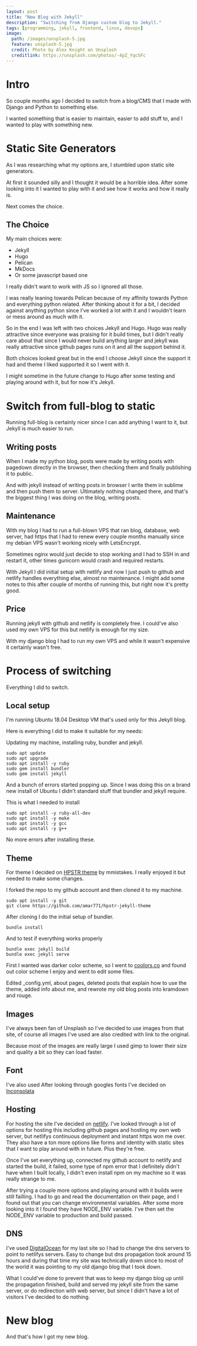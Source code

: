 ```yaml
---
layout: post
title: "New Blog with Jekyll"
description: "Switching from Django custom blog to Jekyll."
tags: [programming, jekyll, frontend, linux, devops]
image:
  path: /images/unsplash-5.jpg
  feature: unsplash-5.jpg
  credit: Photo by Alex Knight on Unsplash
  creditlink: https://unsplash.com/photos/-4pZ_YqcSFc
---
```


# Intro

So couple months ago I decided to switch from a blog/CMS that I made with Django and Python to something else.

I wanted something that is easier to maintain, easier to add stuff to, and I wanted to play with something new.

# Static Site Generators

As I was researching what my options are, I stumbled upon static site generators.

At first it sounded silly and I thought it would be a horrible idea. After some looking into it I wanted to play with it and see how it works and how it really is.

Next comes the choice.

## The Choice

My main choices were:
* Jekyll
* Hugo
* Pelican
* MkDocs
* Or some javascript based one

I really didn't want to work with JS so I ignored all those.

I was really leaning towards Pelican because of my affinity towards Python and everything python related. After thinking about it for a bit, I decided against anything python since I've worked a lot with it and I wouldn't learn or mess around as much with it.

So in the end I was left with two choices Jekyll and Hugo. Hugo was really attractive since everyone was praising for it build times, but I didn't really care about that since I would never build anything larger and jekyll was really attractive since github pages runs on it and all the support behind it.

Both choices looked great but in the end I choose Jekyll since the support it had and theme I liked supported it so I went with it.

I might sometime in the future change to Hugo after some testing and playing around with it, but for now it's Jekyll.

# Switch from full-blog to static

Running full-blog is certainly nicer since I can add anything I want to it, but Jekyll is much easier to run.

## Writing posts

When I made my python blog, posts were made by writing posts with pagedown directly in the browser, then checking them and finally publishing it to public.

And with jekyll instead of writing posts in browser I write them in sublime and then push them to server. Ultimately nothing changed there, and that's the biggest thing I was doing on the blog, writing posts.

## Maintenance

With my blog I had to run a full-blown VPS that ran blog, database, web server, had https that I had to renew every couple months manually since my debian VPS wasn't working nicely with LetsEncrypt.

Sometimes nginx would just decide to stop working and I had to SSH in and restart it, other times gunicorn would crash and required restarts.

With Jekyll I did initial setup with netlify and now I just push to github and netlify handles everything else, almost no maintenance. I might add some notes to this after couple of months of running this, but right now it's pretty good.

## Price

Running jekyll with github and netlify is completely free. I could've also used my own VPS for this but netlify is enough for my size.

With my django blog I had to run my own VPS and while it wasn't expensive it certainly wasn't free.

# Process of switching

Everything I did to switch.

## Local setup

I'm running Ubuntu 18.04 Desktop VM that's used only for this Jekyll blog.

Here is everything I did to make it suitable for my needs:

Updating my machine, installing ruby, bundler and jekyll.


```shell
sudo apt update
sudo apt upgrade
sudo apt install -y ruby
sudo gem install bundler
sudo gem install jekyll
```

And a bunch of errors started popping up. Since I was doing this on a brand new install of Ubuntu I didn't standard stuff that bundler and jekyll require.

This is what I needed to install

```shell
sudo apt install -y ruby-all-dev
sudo apt install -y make
sudo apt install -y gcc
sudo apt install -y g++
```

No more errors after installing these.

## Theme

For theme I decided on <a href="https://github.com/mmistakes/hpstr-jekyll-theme">HPSTR theme</a> by mmistakes. I really enjoyed it but needed to make some changes.

I forked the repo to my github account and then cloned it to my machine.

```shell
sudo apt install -y git
git clone https://github.com/amar771/hpstr-jekyll-theme
```

After cloning I do the initial setup of bundler.

```shell
bundle install
```

And to test if everything works properly

```shell
bundle exec jekyll build
bundle exec jekyll serve
```


First I wanted was darker color scheme, so I went to <a href="https://coolors.co/">coolors.co</a> and found out color scheme I enjoy and went to edit some files.

Edited \_config.yml, about pages, deleted posts that explain how to use the theme, added info about me, and rewrote my old blog posts into kramdown and rouge.

## Images

I've always been fan of Unsplash so I've decided to use images from that site, of course all images I've used are also credited with link to the original.

Because most of the images are really large I used gimp to lower their size and quality a bit so they can load faster.

## Font

I've also used <a href="http://angrytools.com/gradient/images"></a>
After looking through googles fonts I've decided on <a href="">Inconsolata</a>

## Hosting

For hosting the site I've decided on <a href="https://www.netlify.com/">netlify</a>. I've looked through a lot of options for hosting this including github pages and hosting my own web server, but netlifys continuous deployment and instant https won me over. They also have a ton more options like forms and identity with static sites that I want to play around with in future. Plus they're free.

Once I've set everything up, connected my github account to netlify and started the build, it failed, some type of npm error that I definitely didn't have when I built locally, I didn't even install npm on my machine so it was really strange to me.

After trying a couple more options and playing around with it builds were still failling. I had to go and read the documentation on their page, and I found out that you can change environmental variables. After some more looking into it I found they have NODE_ENV variable. I've then set the NODE_ENV variable to production and build passed.

## DNS

I've used <a href="https://www.digitalocean.com/">DigitalOcean</a> for my last site so I had to change the dns servers to point to netlifys servers. Easy to change but dns propagation took around 15 hours and during that time my site was technically down since to most of the world it was pointing to my old django blog that I took down.

What I could've done to prevent that was to keep my django blog up until the propagation finished, build and served my jekyll site from the same server, or do redirection with web server, but since I didn't have a lot of visitors I've decided to do nothing.

# New blog

And that's how I got my new  blog.